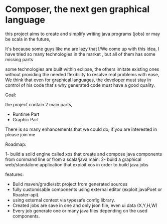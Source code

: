 Composer, the next gen graphical language 
==

this project aims to create and simplify writing java programs (jobs) or may be scala in the future, 

It's because some guys like me are lazy that I/We come up with this idea, I have tried so many technologies in the market
, but all of them has some missing parts

some technologies are built within eclipse,  the others imitate existing ones without providing the needed flexibility to
 resolve real problems with ease, We think that even for graphical languages, the developer must stay in control of his code
  that's why generated code must have a good quality.

Goal:

the project contain 2 main parts,
- Runtime Part 
- Graphic Part

There is so many enhancements that we could do, if you are interested in please join me

Roadmap:

1- build a solid engine called xos that create and compose java components from command line or from a scala/java main.
2- build a graphical web/standalone application that exploit xos in order to build java jobs


features:
- Build maven/gradle/sbt project from generated sources
- fully customisable components using external editor (exploit javaPoet or Roaster-api).
- using external context via typesafe config library.
- Created jobs are save in one and only json file, even ui data (X,Y,H,W)
- Every job generate one or many java files depending on the used components.


